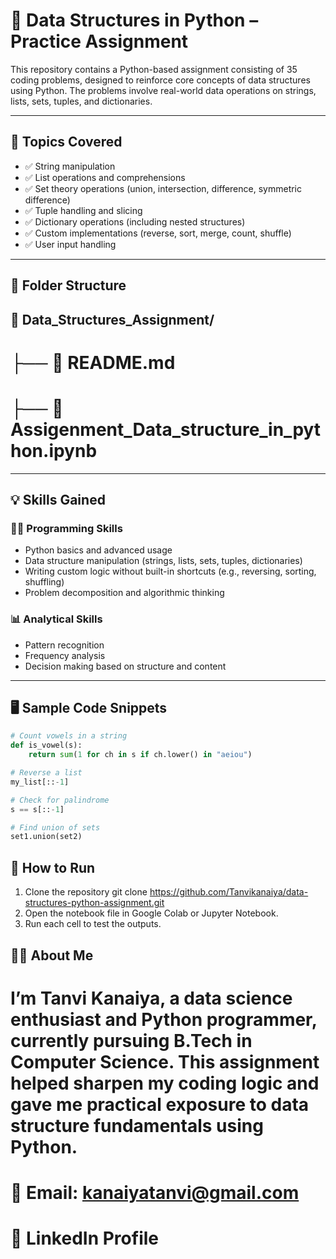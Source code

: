 # 🧠 Data Structures in Python – Practice Assignment

This repository contains a Python-based assignment consisting of 35 coding problems, designed to reinforce core concepts of data structures using Python. The problems involve real-world data operations on strings, lists, sets, tuples, and dictionaries.

---

## 📌 Topics Covered

- ✅ String manipulation
- ✅ List operations and comprehensions
- ✅ Set theory operations (union, intersection, difference, symmetric difference)
- ✅ Tuple handling and slicing
- ✅ Dictionary operations (including nested structures)
- ✅ Custom implementations (reverse, sort, merge, count, shuffle)
- ✅ User input handling

---

## 📂 Folder Structure
## 📁 Data_Structures_Assignment/
# ├── 📄 README.md
# ├── 📄 Assigenment_Data_structure_in_python.ipynb

---

## 💡 Skills Gained

### 🧑‍💻 Programming Skills
- Python basics and advanced usage
- Data structure manipulation (strings, lists, sets, tuples, dictionaries)
- Writing custom logic without built-in shortcuts (e.g., reversing, sorting, shuffling)
- Problem decomposition and algorithmic thinking

### 📊 Analytical Skills
- Pattern recognition
- Frequency analysis
- Decision making based on structure and content

---

## 🖥 Sample Code Snippets

```python
# Count vowels in a string
def is_vowel(s):
    return sum(1 for ch in s if ch.lower() in "aeiou")

# Reverse a list
my_list[::-1]

# Check for palindrome
s == s[::-1]

# Find union of sets
set1.union(set2)
```
## 🚀 How to Run
1. Clone the repository
git clone https://github.com/Tanvikanaiya/data-structures-python-assignment.git
2. Open the notebook file in Google Colab or Jupyter Notebook.
3. Run each cell to test the outputs.

## 🙋‍♀️ About Me
# I’m Tanvi Kanaiya, a data science enthusiast and Python programmer, currently pursuing B.Tech in Computer Science. This assignment helped sharpen my coding logic and gave me practical exposure to data structure fundamentals using Python.
# 📧 Email: kanaiyatanvi@gmail.com
# 🔗 LinkedIn Profile

